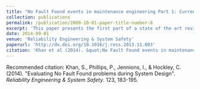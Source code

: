 ```yaml
---
title: "No Fault Found events in maintenance engineering Part 1: Current trends, implications and organizational practices"
collection: publications
permalink: /publication/2009-10-01-paper-title-number-8
excerpt: 'This paper presents the first part of a state of the art review on the No Fault Found (NFF) phenomenon. The aim has been to compile a systematic reference point for burgeoning NFF literature, and to provide a comprehensive overview for gaining an understanding of NFF knowledge and concepts. Increasing systems complexities have seen a rise in the number of unknown failures that are being reported during operational service. Units tagged as ‘NFF’ are evidence that a serviceable component was removed, and attempts to troubleshoot the root cause have been unsuccessful. There are many reasons on how these failures manifest themselves and these papers describe the prominent issues that have persisted across a variety of industrial applications and processes for decades. This article, in particular, deals with the impact of NFF from an organizational culture and human factors point of view. It also highlights recent developments in NFF standards, its financial implications and safety concerns.'
date: 2014-09-01
venue: 'Reliability Engineering & System Safety'
paperurl: 'http://dx.doi.org/10.1016/j.ress.2013.11.003'
citation: 'Khan et al (2014). &quot;No Fault Found events in maintenance engineering Part 1: Current trends, implications and organizational practices.&quot; <i>Reliability Engineering & System Safety</i>. 123, 183-195.'
---
```


Recommended citation: Khan, S., Phillips, P., Jennions, I., & Hockley, C. (2014). "Evaluating No Fault Found problems during System Design".<i> Reliability Engineering & System Safety</i>. 123, 183-195.
